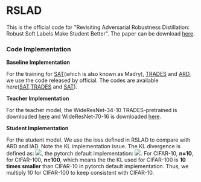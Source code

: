 # RSLAD
This is the official code for "Revisiting Adversarial Robustness Distillation: Robust Soft Labels Make Student Better". The paper can be download [here](https://arxiv.org).

### Code Implementation

**Baseline Implementation**

For the training for [SAT](https://arxiv.org/pdf/1706.06083.pdf)(which is also known as Madry), [TRADES](https://arxiv.or/pdf/1901.08573.pdf) and [ARD](https://arxiv.org/pdf/1905.09747.pdf), we use the code released by official. The codes are available here([SAT](https://github.com/MadryLab/cifar10_challenge),[TRADES](https://github.com/yaodongyu/TRADES) and [SAT](https://github.com/goldblum/AdversariallyRobustDistillation)).

**Teacher Implementation**

For the teacher model, the WideResNet-34-10 TRADES-pretrained is downloaded [here](https://drive.google.com/file/d/10sHvaXhTNZGz618QmD5gSOAjO3rMzV33/view) and WideResNet-70-16 is downloaded [here](https://drive.google.com/file/d/10sHvaXhTNZGz618QmD5gSOAjO3rMzV33/view).

**Student Implementation**

For the student model. We use the loss defined in RSLAD to compare with ARD and IAD. Note the KL implementation issue. The KL divergence is defined as: <img src="http://chart.googleapis.com/chart?cht=tx&chl= D_{KL} = -\sum_{i=0}^{n} P(i)ln(\frac{Q(i)}{P(i)})" style="border:none;">, the pytorch default implementation: <img src="http://chart.googleapis.com/chart?cht=tx&chl= D_{KL} = -\frac{1}{n}\cdot\sum_{i=0}^{n} P(i)ln(\frac{Q(i)}{P(i)})" style="border:none;">. For CIFAR-10, **n=10**, for CIFAR-100, **n=100**, which means the the KL used for CIFAR-100 is **10 times smaller** than CIFAR-10 in pytorch default implementation. Thus, we multiply 10 for CIFAR-100 to keep consistent with CIFAR-10. 



